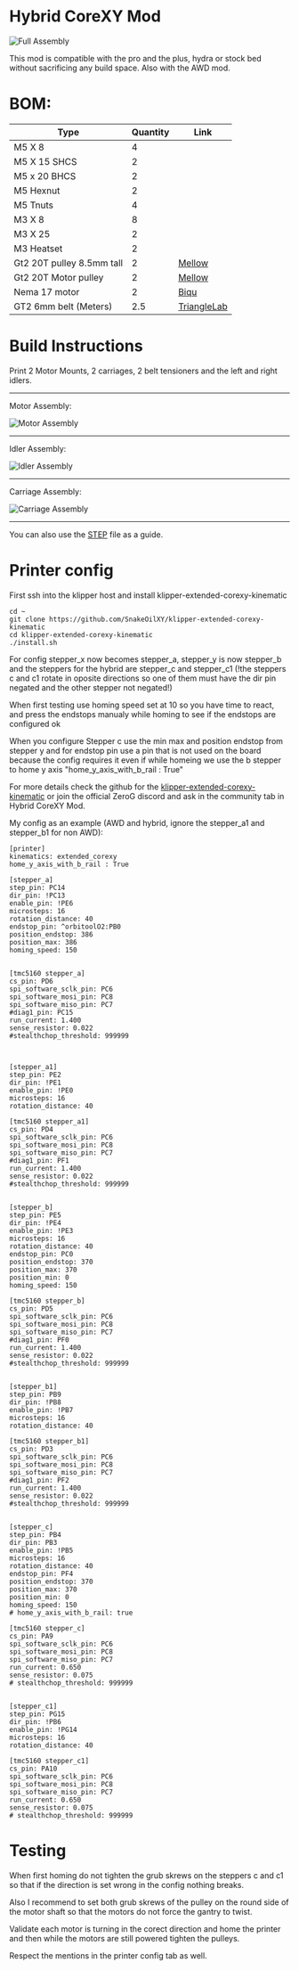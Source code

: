 # Hybrid CoreXY Mod

![Full Assembly](IMAGES/Full_Assembly_5Plus.png)

This mod is compatible with the pro and the plus, hydra or stock bed without sacrificing any build space. Also with the AWD mod.

# BOM:
| Type | Quantity | Link |
| --- | --- | --- |
| M5 X 8 | 4 |  |
| M5 X 15 SHCS | 2 |  |
| M5 x 20 BHCS | 2 |  |
| M5 Hexnut | 2 |  |
| M5 Tnuts | 4 |  |
| M3 X 8 | 8 |  |
| M3 X 25 | 2 |  |
| M3 Heatset | 2 |  |
| Gt2 20T pulley 8.5mm tall| 2 | [Mellow](https://www.aliexpress.com/item/1005004374407134.html?spm=a2g0o.order_list.order_list_main.24.6d0d1802Vq3rAU) |
| Gt2 20T Motor pulley| 2 | [Mellow](https://www.aliexpress.com/item/33023279793.html?spm=a2g0o.order_list.order_list_main.16.6d0d1802Vq3rAU) |
| Nema 17 motor | 2 | [Biqu](https://biqu.equipment/products/ldo-42sth48-2504ac-reva-motor-driver?variant=39991585636450) |
| GT2 6mm belt (Meters) | 2.5 | [TriangleLab](https://www.aliexpress.com/item/1005006507781085.html?spm=a2g0o.detail.pcDetailTopMoreOtherSeller.10.79e84373z6VzLP&gps-id=pcDetailTopMoreOtherSeller&scm=1007.40000.327270.0&scm_id=1007.40000.327270.0&scm-url=1007.40000.327270.0&pvid=05219372-ecd3-419b-a10a-51f408bfd315&_t=gps-id:pcDetailTopMoreOtherSeller,scm-url:1007.40000.327270.0,pvid:05219372-ecd3-419b-a10a-51f408bfd315,tpp_buckets:668%232846%238111%231996&pdp_npi=4%40dis%21RON%2137.39%2137.39%21%21%218.07%218.07%21%40210384b217284195399182611e3468%2112000037754698142%21rec%21RO%21921752181%21XZ&utparam-url=scene%3ApcDetailTopMoreOtherSeller%7Cquery_from%3A) |

# Build Instructions

Print 2 Motor Mounts, 2 carriages, 2 belt tensioners and the left and right idlers.

---

Motor Assembly:

![Motor Assembly](IMAGES/Motor_Mount.gif)

---

Idler Assembly:

![Idler Assembly](IMAGES/Idler.gif)

---

Carriage Assembly:

![Carriage Assembly](IMAGES/Carriage.gif)

---

You can also use the [STEP](STEP/Hybrid_CoreXY_Assembly_5Plus.f3d) file as a guide.

# Printer config

First ssh into the klipper host and install klipper-extended-corexy-kinematic
```
cd ~
git clone https://github.com/SnakeOilXY/klipper-extended-corexy-kinematic
cd klipper-extended-corexy-kinematic
./install.sh
```
For config stepper_x now becomes stepper_a, stepper_y is now stepper_b and the steppers for the hybrid are stepper_c and stepper_c1 (!the steppers c and c1 rotate in oposite directions so one of them must have the dir pin negated and the other stepper not negated!)

When first testing use homing speed set at 10 so you have time to react, and press the endstops manualy while homing to see if the endstops are configured ok

When you configure Stepper c use the min max and position endstop from stepper y and for endstop pin use a pin that is not used on the board because the config requires it even if while homeing we use the b stepper to home y axis "home_y_axis_with_b_rail : True" 

For more details check the github for the [klipper-extended-corexy-kinematic](https://github.com/SnakeOilXY/klipper-extended-corexy-kinematic)
or join the official ZeroG discord and ask in the community tab in Hybrid CoreXY Mod.

My config as an example (AWD and hybrid, ignore the stepper_a1 and stepper_b1 for non AWD):
```
[printer]
kinematics: extended_corexy
home_y_axis_with_b_rail : True

[stepper_a]
step_pin: PC14
dir_pin: !PC13
enable_pin: !PE6
microsteps: 16
rotation_distance: 40
endstop_pin: ^orbitoolO2:PB0
position_endstop: 386
position_max: 386
homing_speed: 150


[tmc5160 stepper_a]
cs_pin: PD6
spi_software_sclk_pin: PC6
spi_software_mosi_pin: PC8
spi_software_miso_pin: PC7
#diag1_pin: PC15
run_current: 1.400
sense_resistor: 0.022
#stealthchop_threshold: 999999



[stepper_a1]
step_pin: PE2
dir_pin: !PE1
enable_pin: !PE0
microsteps: 16
rotation_distance: 40

[tmc5160 stepper_a1] 
cs_pin: PD4
spi_software_sclk_pin: PC6
spi_software_mosi_pin: PC8
spi_software_miso_pin: PC7
#diag1_pin: PF1
run_current: 1.400
sense_resistor: 0.022
#stealthchop_threshold: 999999


[stepper_b]
step_pin: PE5
dir_pin: !PE4
enable_pin: !PE3
microsteps: 16
rotation_distance: 40
endstop_pin: PC0
position_endstop: 370
position_max: 370
position_min: 0
homing_speed: 150

[tmc5160 stepper_b]
cs_pin: PD5
spi_software_sclk_pin: PC6
spi_software_mosi_pin: PC8
spi_software_miso_pin: PC7
#diag1_pin: PF0
run_current: 1.400
sense_resistor: 0.022
#stealthchop_threshold: 999999


[stepper_b1]
step_pin: PB9
dir_pin: !PB8
enable_pin: !PB7
microsteps: 16
rotation_distance: 40

[tmc5160 stepper_b1] 
cs_pin: PD3
spi_software_sclk_pin: PC6
spi_software_mosi_pin: PC8
spi_software_miso_pin: PC7
#diag1_pin: PF2
run_current: 1.400
sense_resistor: 0.022
#stealthchop_threshold: 999999


[stepper_c]
step_pin: PB4
dir_pin: PB3
enable_pin: !PB5
microsteps: 16
rotation_distance: 40
endstop_pin: PF4
position_endstop: 370
position_max: 370
position_min: 0
homing_speed: 150
# home_y_axis_with_b_rail: true

[tmc5160 stepper_c]
cs_pin: PA9
spi_software_sclk_pin: PC6
spi_software_mosi_pin: PC8
spi_software_miso_pin: PC7
run_current: 0.650
sense_resistor: 0.075
# stealthchop_threshold: 999999


[stepper_c1]
step_pin: PG15
dir_pin: !PB6
enable_pin: !PG14
microsteps: 16
rotation_distance: 40

[tmc5160 stepper_c1]
cs_pin: PA10
spi_software_sclk_pin: PC6
spi_software_mosi_pin: PC8
spi_software_miso_pin: PC7
run_current: 0.650
sense_resistor: 0.075
# stealthchop_threshold: 999999
```

# Testing

When first homing do not tighten the grub skrews on the steppers c and c1 so that if the direction is set wrong in the config nothing breaks.

Also I recommend to set both grub skrews of the pulley on the round side of the motor shaft so that the motors do not force the gantry to twist.

Validate each motor is turning in the corect direction and home the printer and then while the motors are still powered tighten the pulleys.


Respect the mentions in the printer config tab as well.
